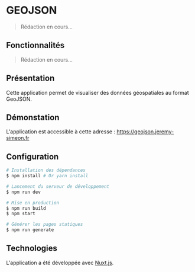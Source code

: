 # GEOJSON

> Rédaction en cours...

## Fonctionnalités

> Rédaction en cours...

## Présentation

Cette application permet de visualiser des données géospatiales au format GeoJSON.

## Démonstation

L'application est accessible à cette adresse : https://geojson.jeremy-simeon.fr

## Configuration

``` bash
# Installation des dépendances
$ npm install # Or yarn install

# Lancement du serveur de développement
$ npm run dev

# Mise en production
$ npm run build
$ npm start

# Générer les pages statiques
$ npm run generate
```

## Technologies

L'application a été développée avec [Nuxt.js](https://github.com/nuxt/nuxt.js).
